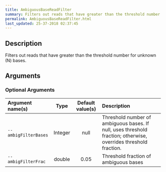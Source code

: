 ```yaml
---
title: AmbiguousBaseReadFilter
summary: Filters out reads that have greater than the threshold number of N bases
permalink: AmbiguousBaseReadFilter.html
last_updated: 25-37-2018 02:37:45
---
```


## Description

Filters out reads that have greater than the threshold number for unknown (N) bases.

## Arguments

### Optional Arguments

| Argument name(s) | Type | Default value(s) | Description |
| :--------------- | :--: | :--------------: | :------ |
| `--ambigFilterBases` | Integer | null | Threshold number of ambiguous bases. If null, uses threshold fraction; otherwise, overrides threshold fraction. |
| `--ambigFilterFrac` | double | 0.05 | Threshold fraction of ambiguous bases |


